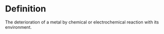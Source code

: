 # Definition

The deterioration of a metal by chemical or electrochemical reaction
with its environment.
